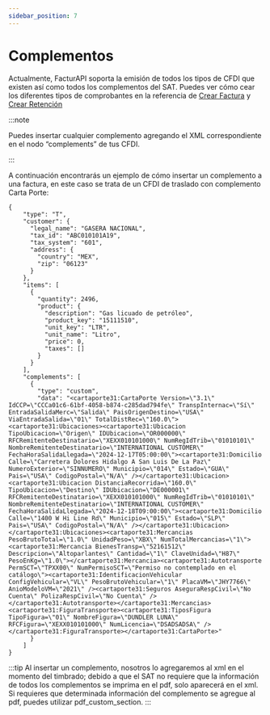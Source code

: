 ```yaml
---
sidebar_position: 7
---
```


# Complementos

Actualmente, FacturAPI soporta la emisión de todos los tipos de CFDI que existen así como todos los complementos del SAT. Puedes ver cómo cear los diferentes tipos de comprobantes en la referencia de [Crear Factura](/api#tag/invoice/operation/createInvoice) y [Crear Retención](/api#tag/retention/operation/createRetention)

:::note

Puedes insertar cualquier complemento agregando el XML correspondiente en el nodo “complements” de tus CFDI.

:::

A continuación encontrarás un ejemplo de cómo insertar un complemento a una factura, en este caso se trata de un CFDI de traslado con complemento Carta Porte:

```
{
    "type": "T",
    "customer": {
      "legal_name": "GASERA NACIONAL",
      "tax_id": "ABC010101A19",
      "tax_system": "601",
      "address": {
        "country": "MEX",
        "zip": "06123"
      }
    },
    "items": [
      {
        "quantity": 2496,
        "product": {
          "description": "Gas licuado de petróleo",
          "product_key": "15111510",
          "unit_key": "LTR",
          "unit_name": "Litro",
          "price": 0,
          "taxes": []
        }
      }
    ],
    "complements": [
      {
        "type": "custom",
        "data": "<cartaporte31:CartaPorte Version=\"3.1\" IdCCP=\"CCCa01c6-61bf-4058-b874-c285dad794fe\" TranspInternac=\"Sí\" EntradaSalidaMerc=\"Salida\" PaisOrigenDestino=\"USA\" ViaEntradaSalida=\"01\" TotalDistRec=\"160.0\"><cartaporte31:Ubicaciones><cartaporte31:Ubicacion TipoUbicacion=\"Origen\" IDUbicacion=\"OR000000\" RFCRemitenteDestinatario=\"XEXX010101000\" NumRegIdTrib=\"01010101\" NombreRemitenteDestinatario=\"INTERNATIONAL CUSTOMER\" FechaHoraSalidaLlegada=\"2024-12-17T05:00:00\"><cartaporte31:Domicilio Calle=\"Carretera Dolores Hidalgo A San Luis De La Paz\" NumeroExterior=\"SINNUMERO\" Municipio=\"014\" Estado=\"GUA\" Pais=\"USA\" CodigoPostal=\"N/A\" /></cartaporte31:Ubicacion><cartaporte31:Ubicacion DistanciaRecorrida=\"160.0\" TipoUbicacion=\"Destino\" IDUbicacion=\"DE000001\" RFCRemitenteDestinatario=\"XEXX010101000\" NumRegIdTrib=\"01010101\" NombreRemitenteDestinatario=\"INTERNATIONAL CUSTOMER\" FechaHoraSalidaLlegada=\"2024-12-18T09:00:00\"><cartaporte31:Domicilio Calle=\"1400 W Hi Line Rd\" Municipio=\"015\" Estado=\"SLP\" Pais=\"USA\" CodigoPostal=\"N/A\" /></cartaporte31:Ubicacion></cartaporte31:Ubicaciones><cartaporte31:Mercancias PesoBrutoTotal=\"1.0\" UnidadPeso=\"XBX\" NumTotalMercancias=\"1\"><cartaporte31:Mercancia BienesTransp=\"52161512\" Descripcion=\"Altoparlantes\" Cantidad=\"1\" ClaveUnidad=\"H87\" PesoEnKg=\"1.0\"></cartaporte31:Mercancia><cartaporte31:Autotransporte PermSCT=\"TPXX00\" NumPermisoSCT=\"Permiso no contemplado en el catálogo\"><cartaporte31:IdentificacionVehicular ConfigVehicular=\"VL\" PesoBrutoVehicular=\"1\" PlacaVM=\"JHY7766\" AnioModeloVM=\"2021\" /><cartaporte31:Seguros AseguraRespCivil=\"No Cuenta\" PolizaRespCivil=\"No Cuenta\" /></cartaporte31:Autotransporte></cartaporte31:Mercancias><cartaporte31:FiguraTransporte><cartaporte31:TiposFigura TipoFigura=\"01\" NombreFigura=\"DUNDLER LUNA\" RFCFigura=\"XEXX010101000\" NumLicencia=\"DSADSADSA\" /></cartaporte31:FiguraTransporte></cartaporte31:CartaPorte>"
      }
    ]
}
```

:::tip
Al insertar un complemento, nosotros lo agregaremos al xml en el momento del timbrado; debido a que el SAT no requiere que la información de todos los complementos se imprima en el pdf, solo aparecerá en el xml. Si requieres que determinada información del complemento se agregue al pdf, puedes utilizar pdf_custom_section.
:::
